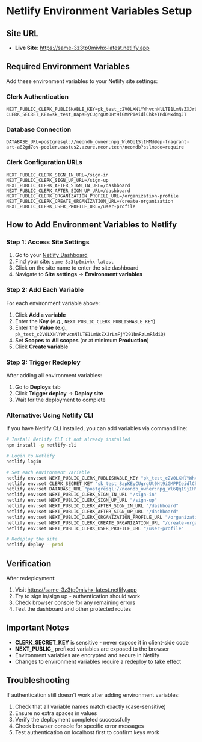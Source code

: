 # Netlify Environment Variables Setup

## Site URL
- **Live Site**: https://same-3z3tp0mivhx-latest.netlify.app

## Required Environment Variables

Add these environment variables to your Netlify site settings:

### Clerk Authentication
```
NEXT_PUBLIC_CLERK_PUBLISHABLE_KEY=pk_test_c2V0LXNlYWhvcnNlLTE1LmNsZXJrLmFjY291bnRzLmRldiQ
CLERK_SECRET_KEY=sk_test_8apKEyCUgrgUt0Ht9iGMPPIeidlChkeTPdDMxdmgJT
```

### Database Connection
```
DATABASE_URL=postgresql://neondb_owner:npg_Wl6Qq1SjIHMd@ep-fragrant-art-a82gd7ov-pooler.eastus2.azure.neon.tech/neondb?sslmode=require
```

### Clerk Configuration URLs
```
NEXT_PUBLIC_CLERK_SIGN_IN_URL=/sign-in
NEXT_PUBLIC_CLERK_SIGN_UP_URL=/sign-up
NEXT_PUBLIC_CLERK_AFTER_SIGN_IN_URL=/dashboard
NEXT_PUBLIC_CLERK_AFTER_SIGN_UP_URL=/dashboard
NEXT_PUBLIC_CLERK_ORGANIZATION_PROFILE_URL=/organization-profile
NEXT_PUBLIC_CLERK_CREATE_ORGANIZATION_URL=/create-organization
NEXT_PUBLIC_CLERK_USER_PROFILE_URL=/user-profile
```

## How to Add Environment Variables to Netlify

### Step 1: Access Site Settings
1. Go to your [Netlify Dashboard](https://app.netlify.com/)
2. Find your site: `same-3z3tp0mivhx-latest`
3. Click on the site name to enter the site dashboard
4. Navigate to **Site settings** → **Environment variables**

### Step 2: Add Each Variable
For each environment variable above:
1. Click **Add a variable**
2. Enter the **Key** (e.g., `NEXT_PUBLIC_CLERK_PUBLISHABLE_KEY`)
3. Enter the **Value** (e.g., `pk_test_c2V0LXNlYWhvcnNlLTE1LmNsZXJrLmFjY291bnRzLmRldiQ`)
4. Set **Scopes** to **All scopes** (or at minimum **Production**)
5. Click **Create variable**

### Step 3: Trigger Redeploy
After adding all environment variables:
1. Go to **Deploys** tab
2. Click **Trigger deploy** → **Deploy site**
3. Wait for the deployment to complete

### Alternative: Using Netlify CLI

If you have Netlify CLI installed, you can add variables via command line:

```bash
# Install Netlify CLI if not already installed
npm install -g netlify-cli

# Login to Netlify
netlify login

# Set each environment variable
netlify env:set NEXT_PUBLIC_CLERK_PUBLISHABLE_KEY "pk_test_c2V0LXNlYWhvcnNlLTE1LmNsZXJrLmFjY291bnRzLmRldiQ"
netlify env:set CLERK_SECRET_KEY "sk_test_8apKEyCUgrgUt0Ht9iGMPPIeidlChkeTPdDMxdmgJT"
netlify env:set DATABASE_URL "postgresql://neondb_owner:npg_Wl6Qq1SjIHMd@ep-fragrant-art-a82gd7ov-pooler.eastus2.azure.neon.tech/neondb?sslmode=require"
netlify env:set NEXT_PUBLIC_CLERK_SIGN_IN_URL "/sign-in"
netlify env:set NEXT_PUBLIC_CLERK_SIGN_UP_URL "/sign-up"
netlify env:set NEXT_PUBLIC_CLERK_AFTER_SIGN_IN_URL "/dashboard"
netlify env:set NEXT_PUBLIC_CLERK_AFTER_SIGN_UP_URL "/dashboard"
netlify env:set NEXT_PUBLIC_CLERK_ORGANIZATION_PROFILE_URL "/organization-profile"
netlify env:set NEXT_PUBLIC_CLERK_CREATE_ORGANIZATION_URL "/create-organization"
netlify env:set NEXT_PUBLIC_CLERK_USER_PROFILE_URL "/user-profile"

# Redeploy the site
netlify deploy --prod
```

## Verification

After redeployment:
1. Visit https://same-3z3tp0mivhx-latest.netlify.app
2. Try to sign in/sign up - authentication should work
3. Check browser console for any remaining errors
4. Test the dashboard and other protected routes

## Important Notes

- **CLERK_SECRET_KEY** is sensitive - never expose it in client-side code
- **NEXT_PUBLIC_** prefixed variables are exposed to the browser
- Environment variables are encrypted and secure in Netlify
- Changes to environment variables require a redeploy to take effect

## Troubleshooting

If authentication still doesn't work after adding environment variables:
1. Check that all variable names match exactly (case-sensitive)
2. Ensure no extra spaces in values
3. Verify the deployment completed successfully
4. Check browser console for specific error messages
5. Test authentication on localhost first to confirm keys work
